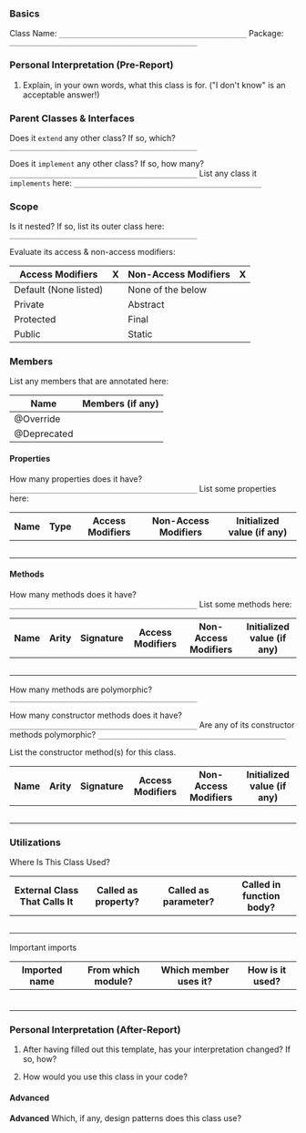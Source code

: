 

### Basics 
Class Name: `______________________________________________`
Package: `______________________________________________`

### Personal Interpretation (Pre-Report)
1. Explain, in your own words, what this class is for. ("I don't know" is an acceptable answer!)
   
   
   
   


### Parent Classes & Interfaces
Does it `extend` any other class? If so, which? `______________________________________________`

Does it `implement` any other class? If so, how many? `______________________________________________`
List any class it `implements` here: `______________________________________________`

### Scope
Is it nested? If so, list its outer class here: `______________________________________________`

Evaluate its access & non-access modifiers:

| Access Modifiers      | X   | Non-Access Modifiers | X   |
| --------------------- | --- | -------------------- | --- |
| Default (None listed) |     | None of the below    |     |
| Private               |     | Abstract             |     |
| Protected             |     | Final                |     |
| Public                |     | Static               |     |

### Members

List any members that are annotated here:

| Name        | Members (if any) | 
| ----------- | ---------------- |
| @Override   |                  |
| @Deprecated |                  |


#### Properties
How many properties does it have? `______________________________________________`
List some properties here:

| Name | Type | Access Modifiers | Non-Access Modifiers | Initialized value (if any) |
| ---- | ---- | ---------------- | -------------------- | -------------------------- |
|      |      |                  |                      |                            |
|      |      |                  |                      |                            |
|      |      |                  |                      |                            |
|      |      |                  |                      |                            |
|      |      |                  |                      |                            |

#### Methods
How many methods does it have? `______________________________________________`
List some methods here:

| Name | Arity | Signature | Access Modifiers | Non-Access Modifiers | Initialized value (if any) |
| ---- | ----- | --------- | ---------------- | -------------------- | -------------------------- |
|      |       |           |                  |                      |                            |
|      |       |           |                  |                      |                            |
|      |       |           |                  |                      |                            |
|      |       |           |                  |                      |                            |
|      |       |           |                  |                      |                            |
How many methods are polymorphic? `______________________________________________`

How many constructor methods does it have? `______________________________________________`
Are any of its constructor methods polymorphic? `______________________________________________`

List the constructor method(s) for this class.
<div class="response_box">
</div>

| Name | Arity | Signature | Access Modifiers | Non-Access Modifiers | Initialized value (if any) |
| ---- | ----- | --------- | ---------------- | -------------------- | -------------------------- |
|      |       |           |                  |                      |                            |
|      |       |           |                  |                      |                            |
|      |       |           |                  |                      |                            |
|      |       |           |                  |                      |                            |
|      |       |           |                  |                      |                            |

### Utilizations
Where Is This Class Used?

| External Class That Calls It | Called as property? | Called as parameter? | Called in function body? |
| ---------------------------- | ------------------- | -------------------- | ------------------------ |
|                              |                     |                      |                          |
|                              |                     |                      |                          |
|                              |                     |                      |                          |
|                              |                     |                      |                          |
|                              |                     |                      |                          |

Important imports

| Imported name | From which module? | Which member uses it? | How is it used? |
| ----------- | ------------------ | ----------------- | --------------- |
|             |                    |                   |                 |
|             |                    |                   |                 |
|             |                    |                   |                 |
|             |                    |                   |                 |
|             |                    |                   |                 |
|             |                    |                   |                 |


### Personal Interpretation (After-Report)
1. After having filled out this template, has your interpretation changed? If so, how?

2. How would you use this class in your code?

#### Advanced
**Advanced** Which, if any, design patterns does this class use?